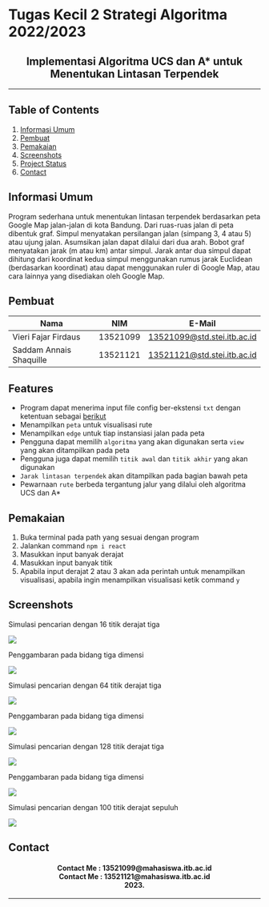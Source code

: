 # Tugas Kecil 2 Strategi Algoritma 2022/2023
<h2 align="center">
  Implementasi Algoritma UCS dan A* untuk Menentukan Lintasan Terpendek<br/>
</h2>
<hr>

## Table of Contents
1. [Informasi Umum](#general-information)
2. [Pembuat](#creator-information)
3. [Pemakaian](#usage)
4. [Screenshots](#screenshots)
5. [Project Status](#project-status)
6. [Contact](#contact)

<a name="general-information"></a>

## Informasi Umum 
Program sederhana untuk menentukan lintasan terpendek berdasarkan peta Google Map jalan-jalan di kota Bandung. Dari ruas-ruas jalan di peta dibentuk graf. Simpul menyatakan persilangan jalan (simpang 3, 4 atau 5) atau ujung jalan. Asumsikan jalan dapat dilalui dari dua arah. Bobot graf menyatakan jarak (m atau km) antar simpul. Jarak antar dua simpul dapat dihitung dari koordinat kedua simpul menggunakan rumus jarak Euclidean (berdasarkan koordinat) atau dapat menggunakan ruler di Google Map, atau cara lainnya yang disediakan oleh Google Map.


<a name="creator-information"></a>

## Pembuat

| Nama                        | NIM      | E-Mail                      |
| --------------------------- | -------- | --------------------------- |
| Vieri Fajar Firdaus         | 13521099 | 13521099@std.stei.itb.ac.id |
| Saddam Annais Shaquille     | 13521121 | 13521121@std.stei.itb.ac.id |

<a name="features"></a>

## Features
- Program dapat menerima input file config ber-ekstensi `txt` dengan ketentuan sebagai <a href=""> berikut</a>
- Menampilkan `peta` untuk visualisasi rute
- Menampilkan `edge` untuk tiap instansiasi jalan pada peta
- Pengguna dapat memilih `algoritma` yang akan digunakan serta `view` yang akan ditampilkan pada peta
- Pengguna juga dapat memilih `titik awal` dan `titik akhir` yang akan digunakan
- `Jarak lintasan terpendek` akan ditampilkan pada bagian bawah peta
- Pewarnaan `rute` berbeda tergantung jalur yang dilalui oleh algoritma UCS dan A*

<a name="usage"></a>

## Pemakaian
1. Buka terminal pada path yang sesuai dengan program
3. Jalankan command `npm i react`
4. Masukkan input banyak derajat
5. Masukkan input banyak titik 
6. Apabila input derajat 2 atau 3 akan ada perintah untuk menampilkan visualisasi, apabila ingin menampilkan visualisasi ketik command `y`
<a name="screenshots"></a>

## Screenshots
<p>
  <p>Simulasi pencarian dengan 16 titik derajat tiga</p>
  <img src="/image/ss1.png/">
  <nl>
  
  <p>Penggambaran pada bidang tiga dimensi</p>
  <img src="/image/p1.png/">
  <nl>
  
  
  <p>Simulasi pencarian dengan 64 titik derajat tiga</p>
  <img src="/image/ss2.png/">
  <nl>
  
  <p>Penggambaran pada bidang tiga dimensi</p>
  <img src="/image/p2.png/">
  <nl>
  
  <p>Simulasi pencarian dengan 128 titik derajat tiga</p>
  <img src="/image/ss3.png/">
  <nl>

  <p>Penggambaran pada bidang tiga dimensi</p>
  <img src="/image/p1.png/">
  <nl>
  
  
  <p>Simulasi pencarian dengan 100 titik derajat sepuluh</p>
  <img src="/image/ss6.png/">
  <nl>
  
</p>


<a name="contact"></a>

## Contact
<h4 align="center">
  Contact Me : 13521099@mahasiswa.itb.ac.id<br/>
  Contact Me : 13521121@mahasiswa.itb.ac.id<br/>
  2023.
</h4>
<hr>
